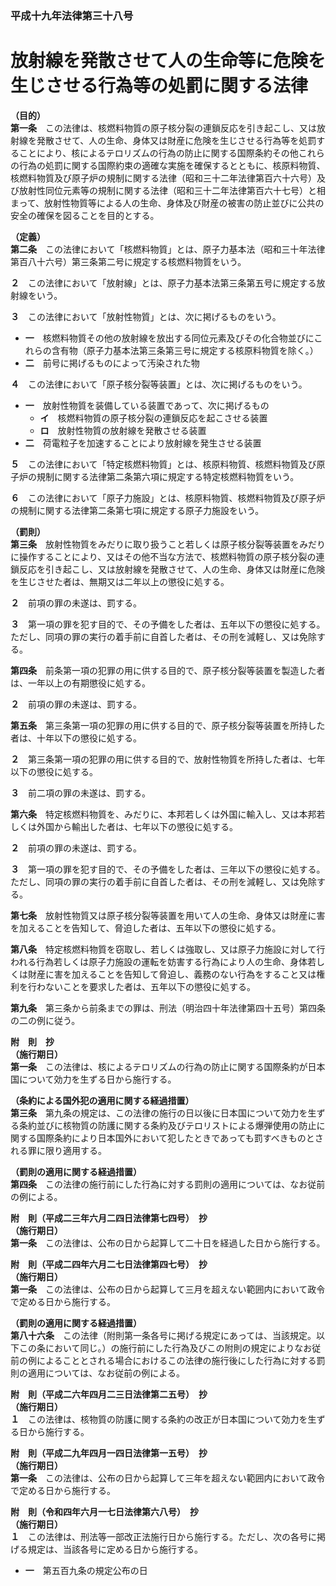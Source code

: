 ### 平成十九年法律第三十八号  
# 放射線を発散させて人の生命等に危険を生じさせる行為等の処罰に関する法律  
  
**（目的）**  
**第一条**　この法律は、核燃料物質の原子核分裂の連鎖反応を引き起こし、又は放射線を発散させて、人の生命、身体又は財産に危険を生じさせる行為等を処罰することにより、核によるテロリズムの行為の防止に関する国際条約その他これらの行為の処罰に関する国際約束の適確な実施を確保するとともに、核原料物質、核燃料物質及び原子炉の規制に関する法律（昭和三十二年法律第百六十六号）及び放射性同位元素等の規制に関する法律（昭和三十二年法律第百六十七号）と相まって、放射性物質等による人の生命、身体及び財産の被害の防止並びに公共の安全の確保を図ることを目的とする。  
  
**（定義）**  
**第二条**　この法律において「核燃料物質」とは、原子力基本法（昭和三十年法律第百八十六号）第三条第二号に規定する核燃料物質をいう。  
  
**２**　この法律において「放射線」とは、原子力基本法第三条第五号に規定する放射線をいう。  
  
**３**　この法律において「放射性物質」とは、次に掲げるものをいう。  
* **一**　核燃料物質その他の放射線を放出する同位元素及びその化合物並びにこれらの含有物（原子力基本法第三条第三号に規定する核原料物質を除く。）  
* **二**　前号に掲げるものによって汚染された物  
  
**４**　この法律において「原子核分裂等装置」とは、次に掲げるものをいう。  
* **一**　放射性物質を装備している装置であって、次に掲げるもの  
	* **イ**　核燃料物質の原子核分裂の連鎖反応を起こさせる装置  
	* **ロ**　放射性物質の放射線を発散させる装置  
* **二**　荷電粒子を加速することにより放射線を発生させる装置  
  
**５**　この法律において「特定核燃料物質」とは、核原料物質、核燃料物質及び原子炉の規制に関する法律第二条第六項に規定する特定核燃料物質をいう。  
  
**６**　この法律において「原子力施設」とは、核原料物質、核燃料物質及び原子炉の規制に関する法律第二条第七項に規定する原子力施設をいう。  
  
**（罰則）**  
**第三条**　放射性物質をみだりに取り扱うこと若しくは原子核分裂等装置をみだりに操作することにより、又はその他不当な方法で、核燃料物質の原子核分裂の連鎖反応を引き起こし、又は放射線を発散させて、人の生命、身体又は財産に危険を生じさせた者は、無期又は二年以上の懲役に処する。  
  
**２**　前項の罪の未遂は、罰する。  
  
**３**　第一項の罪を犯す目的で、その予備をした者は、五年以下の懲役に処する。ただし、同項の罪の実行の着手前に自首した者は、その刑を減軽し、又は免除する。  
  
**第四条**　前条第一項の犯罪の用に供する目的で、原子核分裂等装置を製造した者は、一年以上の有期懲役に処する。  
  
**２**　前項の罪の未遂は、罰する。  
  
**第五条**　第三条第一項の犯罪の用に供する目的で、原子核分裂等装置を所持した者は、十年以下の懲役に処する。  
  
**２**　第三条第一項の犯罪の用に供する目的で、放射性物質を所持した者は、七年以下の懲役に処する。  
  
**３**　前二項の罪の未遂は、罰する。  
  
**第六条**　特定核燃料物質を、みだりに、本邦若しくは外国に輸入し、又は本邦若しくは外国から輸出した者は、七年以下の懲役に処する。  
  
**２**　前項の罪の未遂は、罰する。  
  
**３**　第一項の罪を犯す目的で、その予備をした者は、三年以下の懲役に処する。ただし、同項の罪の実行の着手前に自首した者は、その刑を減軽し、又は免除する。  
  
**第七条**　放射性物質又は原子核分裂等装置を用いて人の生命、身体又は財産に害を加えることを告知して、脅迫した者は、五年以下の懲役に処する。  
  
**第八条**　特定核燃料物質を窃取し、若しくは強取し、又は原子力施設に対して行われる行為若しくは原子力施設の運転を妨害する行為により人の生命、身体若しくは財産に害を加えることを告知して脅迫し、義務のない行為をすること又は権利を行わないことを要求した者は、五年以下の懲役に処する。  
  
**第九条**　第三条から前条までの罪は、刑法（明治四十年法律第四十五号）第四条の二の例に従う。  
  
**附　則　抄**  
**（施行期日）**  
**第一条**　この法律は、核によるテロリズムの行為の防止に関する国際条約が日本国について効力を生ずる日から施行する。  
  
**（条約による国外犯の適用に関する経過措置）**  
**第三条**　第九条の規定は、この法律の施行の日以後に日本国について効力を生ずる条約並びに核物質の防護に関する条約及びテロリストによる爆弾使用の防止に関する国際条約により日本国外において犯したときであっても罰すべきものとされる罪に限り適用する。  
  
**（罰則の適用に関する経過措置）**  
**第四条**　この法律の施行前にした行為に対する罰則の適用については、なお従前の例による。  
  
**附　則（平成二三年六月二四日法律第七四号）　抄**  
**（施行期日）**  
**第一条**　この法律は、公布の日から起算して二十日を経過した日から施行する。  
  
**附　則（平成二四年六月二七日法律第四七号）　抄**  
**（施行期日）**  
**第一条**　この法律は、公布の日から起算して三月を超えない範囲内において政令で定める日から施行する。  
  
**（罰則の適用に関する経過措置）**  
**第八十六条**　この法律（附則第一条各号に掲げる規定にあっては、当該規定。以下この条において同じ。）の施行前にした行為及びこの附則の規定によりなお従前の例によることとされる場合におけるこの法律の施行後にした行為に対する罰則の適用については、なお従前の例による。  
  
**附　則（平成二六年四月二三日法律第二五号）　抄**  
**（施行期日）**  
**１**　この法律は、核物質の防護に関する条約の改正が日本国について効力を生ずる日から施行する。  
  
**附　則（平成二九年四月一四日法律第一五号）　抄**  
**（施行期日）**  
**第一条**　この法律は、公布の日から起算して三年を超えない範囲内において政令で定める日から施行する。  
  
**附　則（令和四年六月一七日法律第六八号）　抄**  
**（施行期日）**  
**１**　この法律は、刑法等一部改正法施行日から施行する。ただし、次の各号に掲げる規定は、当該各号に定める日から施行する。  
* **一**　第五百九条の規定公布の日  
  
